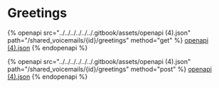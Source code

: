 # Greetings

{% openapi src="../../../../../../.gitbook/assets/openapi (4).json" path="/shared_voicemails/{id}/greetings" method="get" %}
[openapi (4).json](<../../../../../../.gitbook/assets/openapi (4).json>)
{% endopenapi %}

{% openapi src="../../../../../../.gitbook/assets/openapi (4).json" path="/shared_voicemails/{id}/greetings" method="post" %}
[openapi (4).json](<../../../../../../.gitbook/assets/openapi (4).json>)
{% endopenapi %}
